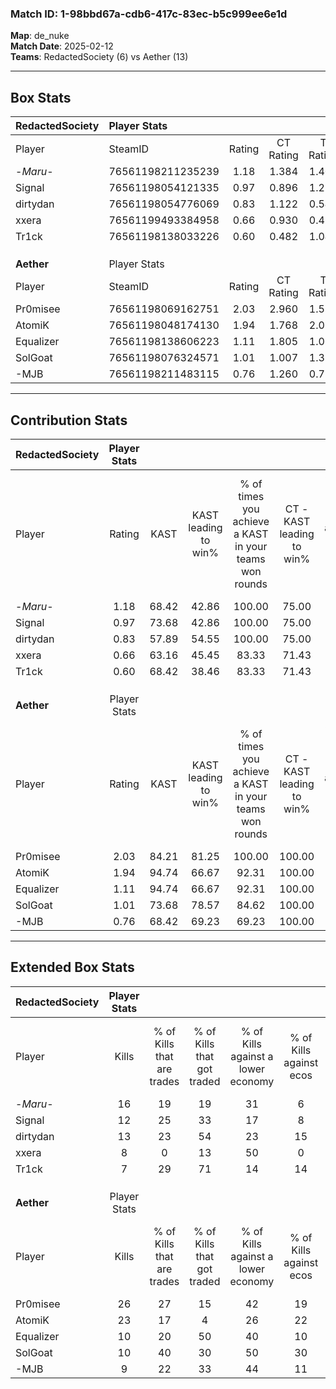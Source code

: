 ### Match ID: 1-98bbd67a-cdb6-417c-83ec-b5c999ee6e1d  
**Map**: de_nuke  
**Match Date**: 2025-02-12  
**Teams**: RedactedSociety (6) vs Aether (13)  

---  

## Box Stats  

| **RedactedSociety** | Player Stats      |        |           |          |       |       |       |         |        |      |     |
| :- | :- | :-: | :-: | :-: | :-: | :-: | :-: | :-: | :-: | :-: | :-: |
| Player              | SteamID           | Rating | CT Rating | T Rating | KAST  |  ADR  | Kills | Assists | Deaths | K/D  | HS% |
| -_Maru_-            | 76561198211235239 |  1.18  |   1.384   |  1.408   | 68.42 | 91.6  |  16   |    3    |   15   | 1.07 | 56  |
| Signal              | 76561198054121335 |  0.97  |   0.896   |  1.251   | 73.68 | 63.2  |  12   |    3    |   14   | 0.86 | 58  |
| dirtydan            | 76561198054776069 |  0.83  |   1.122   |  0.545   | 57.89 | 67.6  |  13   |    2    |   17   | 0.76 | 38  |
| xxera               | 76561199493384958 |  0.66  |   0.930   |  0.411   | 63.16 | 68.2  |   8   |    7    |   17   | 0.47 | 62  |
| Tr1ck               | 76561198138033226 |  0.60  |   0.482   |  1.042   | 68.42 | 53.2  |   7   |    6    |   17   | 0.41 | 57  |
|                     |                   |        |           |          |       |       |       |         |        |      |     |
|                     |                   |        |           |          |       |       |       |         |        |      |     |
|                     |                   |        |           |          |       |       |       |         |        |      |     |
| **Aether**          | Player Stats      |        |           |          |       |       |       |         |        |      |     |
| Player              | SteamID           | Rating | CT Rating | T Rating | KAST  |  ADR  | Kills | Assists | Deaths | K/D  | HS% |
| Pr0misee            | 76561198069162751 |  2.03  |   2.960   |  1.581   | 84.21 | 120.4 |  26   |    7    |   9    | 2.89 | 50  |
| AtomiK              | 76561198048174130 |  1.94  |   1.768   |  2.082   | 94.74 | 112.5 |  23   |    6    |   9    | 2.56 | 34  |
| Equalizer           | 76561198138606223 |  1.11  |   1.805   |  1.065   | 94.74 | 62.4  |  10   |    8    |   12   | 0.83 | 30  |
| SolGoat             | 76561198076324571 |  1.01  |   1.007   |  1.330   | 73.68 | 78.4  |  10   |    7    |   12   | 0.83 | 30  |
| -MJB                | 76561198211483115 |  0.76  |   1.260   |  0.729   | 68.42 | 63.5  |   9   |    6    |   16   | 0.56 | 66  |
---  

## Contribution Stats  

| **RedactedSociety** | Player Stats |       |                      |                                                        |                           |                                                             |                          |                                                            |
| :- | :-: | :-: | :-: | :-: | :-: | :-: | :-: | :-: |
| Player              |    Rating    | KAST  | KAST leading to win% | % of times you achieve a KAST in your teams won rounds | CT - KAST leading to win% | CT - % of times you achieve a KAST in your teams won rounds | T - KAST leading to win% | T - % of times you achieve a KAST in your teams won rounds |
| -_Maru_-            |     1.18     | 68.42 |        42.86         |                         100.00                         |           75.00           |                           100.00                            |           0.00           |                            0.00                            |
| Signal              |     0.97     | 73.68 |        42.86         |                         100.00                         |           75.00           |                           100.00                            |           0.00           |                            0.00                            |
| dirtydan            |     0.83     | 57.89 |        54.55         |                         100.00                         |           75.00           |                           100.00                            |           0.00           |                            0.00                            |
| xxera               |     0.66     | 63.16 |        45.45         |                         83.33                          |           71.43           |                            83.33                            |           0.00           |                            0.00                            |
| Tr1ck               |     0.60     | 68.42 |        38.46         |                         83.33                          |           71.43           |                            83.33                            |           0.00           |                            0.00                            |
|                     |              |       |                      |                                                        |                           |                                                             |                          |                                                            |
|                     |              |       |                      |                                                        |                           |                                                             |                          |                                                            |
|                     |              |       |                      |                                                        |                           |                                                             |                          |                                                            |
| **Aether**          | Player Stats |       |                      |                                                        |                           |                                                             |                          |                                                            |
| Player              |    Rating    | KAST  | KAST leading to win% | % of times you achieve a KAST in your teams won rounds | CT - KAST leading to win% | CT - % of times you achieve a KAST in your teams won rounds | T - KAST leading to win% | T - % of times you achieve a KAST in your teams won rounds |
| Pr0misee            |     2.03     | 84.21 |        81.25         |                         100.00                         |          100.00           |                           100.00                            |          66.67           |                           100.00                           |
| AtomiK              |     1.94     | 94.74 |        66.67         |                         92.31                          |          100.00           |                            85.71                            |          50.00           |                           100.00                           |
| Equalizer           |     1.11     | 94.74 |        66.67         |                         92.31                          |          100.00           |                           100.00                            |          45.45           |                           83.33                            |
| SolGoat             |     1.01     | 73.68 |        78.57         |                         84.62                          |          100.00           |                            85.71                            |          62.50           |                           83.33                            |
| -MJB                |     0.76     | 68.42 |        69.23         |                         69.23                          |          100.00           |                            71.43                            |          50.00           |                           66.67                            |
---  

## Extended Box Stats  

| **RedactedSociety** | Player Stats |                            |                            |                                    |                         |                              |                                 |        |                             |                                     |                          |                               |                            |
| :- | :-: | :-: | :-: | :-: | :-: | :-: | :-: | :-: | :-: | :-: | :-: | :-: | :-: |
| Player              |    Kills     | % of Kills that are trades | % of Kills that got traded | % of Kills against a lower economy | % of Kills against ecos | % of Kills that are flawless | % of Kills that are close duels | Deaths | % of Deaths that get traded | % of Deaths against a lower economy | % of Deaths against ecos | % of Deaths that are flawless | % of Deaths that are close |
| -_Maru_-            |      16      |             19             |             19             |                 31                 |            6            |              63              |                6                |   15   |             20              |                  7                  |            7             |              67               |             0              |
| Signal              |      12      |             25             |             33             |                 17                 |            8            |              50              |                8                |   14   |             14              |                  0                  |            0             |              57               |             7              |
| dirtydan            |      13      |             23             |             54             |                 23                 |           15            |              85              |                0                |   17   |             18              |                 12                  |            6             |              76               |             0              |
| xxera               |      8       |             0              |             13             |                 50                 |            0            |              63              |               13                |   17   |             24              |                 12                  |            6             |              71               |             18             |
| Tr1ck               |      7       |             29             |             71             |                 14                 |           14            |              43              |               14                |   17   |             18              |                  6                  |            0             |              65               |             0              |
|                     |              |                            |                            |                                    |                         |                              |                                 |        |                             |                                     |                          |                               |                            |
|                     |              |                            |                            |                                    |                         |                              |                                 |        |                             |                                     |                          |                               |                            |
|                     |              |                            |                            |                                    |                         |                              |                                 |        |                             |                                     |                          |                               |                            |
| **Aether**          | Player Stats |                            |                            |                                    |                         |                              |                                 |        |                             |                                     |                          |                               |                            |
| Player              |    Kills     | % of Kills that are trades | % of Kills that got traded | % of Kills against a lower economy | % of Kills against ecos | % of Kills that are flawless | % of Kills that are close duels | Deaths | % of Deaths that get traded | % of Deaths against a lower economy | % of Deaths against ecos | % of Deaths that are flawless | % of Deaths that are close |
| Pr0misee            |      26      |             27             |             15             |                 42                 |           19            |              69              |                0                |   9    |             22              |                 33                  |            0             |              44               |             0              |
| AtomiK              |      23      |             17             |             4              |                 26                 |           22            |              65              |                9                |   9    |             11              |                 22                  |            11            |              67               |             0              |
| Equalizer           |      10      |             20             |             50             |                 40                 |           10            |              80              |               10                |   12   |             67              |                  8                  |            0             |              58               |             17             |
| SolGoat             |      10      |             40             |             30             |                 50                 |           30            |              80              |               10                |   12   |             33              |                 17                  |            0             |              58               |             8              |
| -MJB                |      9       |             22             |             33             |                 44                 |           11            |              56              |                0                |   16   |             38              |                 31                  |            13            |              69               |             6              |
